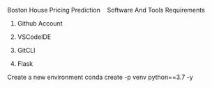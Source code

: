Boston House Pricing Prediction
   Software And Tools Requirements

1.  Github Account

2.  VSCodeIDE

3.  GitCLI

4.  Flask

Create a new environment
conda create -p venv python==3.7 -y
